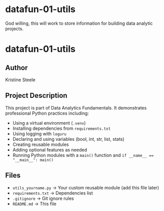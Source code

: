 # datafun-01-utils
God willing, this will work to store information for building data analytic projects.
# datafun-01-utils

## Author
Kristine Steele

## Project Description
This project is part of Data Analytics Fundamentals. It demonstrates professional Python practices including:

- Using a virtual environment (`.venv`)
- Installing dependencies from `requirements.txt`
- Using logging with `loguru`
- Declaring and using variables (bool, int, str, list, stats)
- Creating reusable modules
- Adding optional features as needed
- Running Python modules with a `main()` function and `if __name__ == "__main__": main()`

## Files
- `utils_yourname.py` → Your custom reusable module (add this file later)
- `requirements.txt` → Dependencies list
- `.gitignore` → Git ignore rules
- `README.md` → This file
